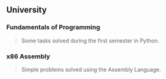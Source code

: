 ## University
###  Fundamentals of Programming
> Some tasks solved during the first semester in Python.

###  x86 Assembly
> Simple problems solved using the Assembly Language.